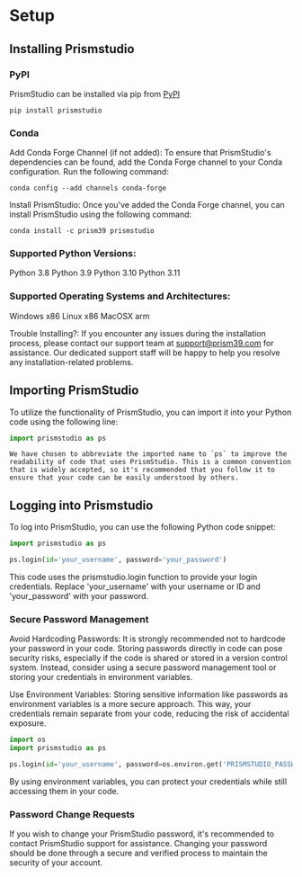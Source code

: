 # Setup

## Installing Prismstudio

### PyPI
PrismStudio can be installed via pip from [PyPI](https://pypi.org/project/prismstudio/)

```shell
pip install prismstudio
```

### Conda
Add Conda Forge Channel (if not added): To ensure that PrismStudio's dependencies can be found, add the Conda Forge channel to your Conda configuration. Run the following command:

```shell
conda config --add channels conda-forge
```

Install PrismStudio: Once you've added the Conda Forge channel, you can install PrismStudio using the following command:

```shell
conda install -c prism39 prismstudio
```

### Supported Python Versions:
Python 3.8
Python 3.9
Python 3.10
Python 3.11

### Supported Operating Systems and Architectures:
Windows x86
Linux x86
MacOSX arm


Trouble Installing?: If you encounter any issues during the installation process, please contact our support team at support@prism39.com for assistance. Our dedicated support staff will be happy to help you resolve any installation-related problems.


## Importing PrismStudio

To utilize the functionality of PrismStudio, you can import it into your Python code using the following line:

```python
import prismstudio as ps
```

```{tip}
We have chosen to abbreviate the imported name to `ps` to improve the readability of code that uses PrismStudio. This is a common convention that is widely accepted, so it's recommended that you follow it to ensure that your code can be easily understood by others.
```

## Logging into Prismstudio
To log into PrismStudio, you can use the following Python code snippet:

```python
import prismstudio as ps

ps.login(id='your_username', password='your_password')
```
This code uses the prismstudio.login function to provide your login credentials. Replace 'your_username' with your username or ID and 'your_password' with your password.

### Secure Password Management

Avoid Hardcoding Passwords: It is strongly recommended not to hardcode your password in your code. Storing passwords directly in code can pose security risks, especially if the code is shared or stored in a version control system. Instead, consider using a secure password management tool or storing your credentials in environment variables.

Use Environment Variables: Storing sensitive information like passwords as environment variables is a more secure approach. This way, your credentials remain separate from your code, reducing the risk of accidental exposure.

```python
import os
import prismstudio as ps

ps.login(id='your_username', password=os.environ.get('PRISMSTUDIO_PASSWORD'))
```
By using environment variables, you can protect your credentials while still accessing them in your code.

### Password Change Requests
If you wish to change your PrismStudio password, it's recommended to contact PrismStudio support for assistance. Changing your password should be done through a secure and verified process to maintain the security of your account.
